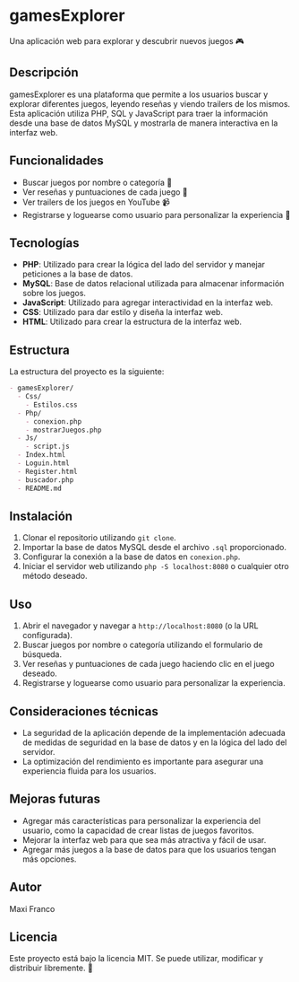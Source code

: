 # gamesExplorer
Una aplicación web para explorar y descubrir nuevos juegos 🎮

## Descripción
gamesExplorer es una plataforma que permite a los usuarios buscar y explorar diferentes juegos, leyendo reseñas y viendo trailers de los mismos. Esta aplicación utiliza PHP, SQL y JavaScript para traer la información desde una base de datos MySQL y mostrarla de manera interactiva en la interfaz web.

## Funcionalidades
*   Buscar juegos por nombre o categoría 🎲
*   Ver reseñas y puntuaciones de cada juego 🤔
*   Ver trailers de los juegos en YouTube 📹
*   Registrarse y loguearse como usuario para personalizar la experiencia 📝

## Tecnologías
*   **PHP**: Utilizado para crear la lógica del lado del servidor y manejar peticiones a la base de datos.
*   **MySQL**: Base de datos relacional utilizada para almacenar información sobre los juegos.
*   **JavaScript**: Utilizado para agregar interactividad en la interfaz web.
*   **CSS**: Utilizado para dar estilo y diseña la interfaz web.
*   **HTML**: Utilizado para crear la estructura de la interfaz web.

## Estructura
La estructura del proyecto es la siguiente:
```markdown
- gamesExplorer/
  - Css/
    - Estilos.css
  - Php/
    - conexion.php
    - mostrarJuegos.php
  - Js/
    - script.js
  - Index.html
  - Loguin.html
  - Register.html
  - buscador.php
  - README.md
```
## Instalación
1.  Clonar el repositorio utilizando `git clone`.
2.  Importar la base de datos MySQL desde el archivo `.sql` proporcionado.
3.  Configurar la conexión a la base de datos en `conexion.php`.
4.  Iniciar el servidor web utilizando `php -S localhost:8080` o cualquier otro método deseado.

## Uso
1.  Abrir el navegador y navegar a `http://localhost:8080` (o la URL configurada).
2.  Buscar juegos por nombre o categoría utilizando el formulario de búsqueda.
3.  Ver reseñas y puntuaciones de cada juego haciendo clic en el juego deseado.
4.  Registrarse y loguearse como usuario para personalizar la experiencia.

## Consideraciones técnicas
*   La seguridad de la aplicación depende de la implementación adecuada de medidas de seguridad en la base de datos y en la lógica del lado del servidor.
*   La optimización del rendimiento es importante para asegurar una experiencia fluida para los usuarios.

## Mejoras futuras
*   Agregar más características para personalizar la experiencia del usuario, como la capacidad de crear listas de juegos favoritos.
*   Mejorar la interfaz web para que sea más atractiva y fácil de usar.
*   Agregar más juegos a la base de datos para que los usuarios tengan más opciones.

## Autor
Maxi Franco

## Licencia
Este proyecto está bajo la licencia MIT. Se puede utilizar, modificar y distribuir libremente. 📄
